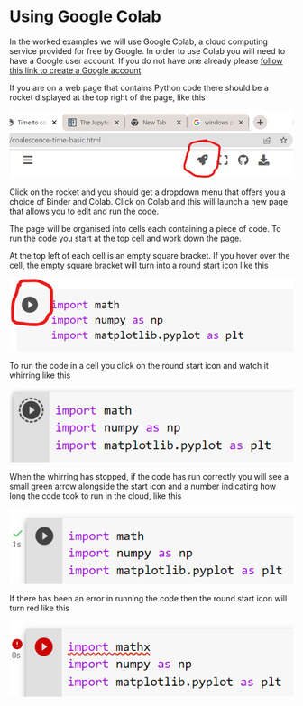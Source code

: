 # Using Google Colab

In the worked examples we will use Google Colab, a cloud computing service provided for free by Google. In order to use Colab you will need to have a Google user account. If you do not have one already please [follow this link to create a Google account](https://accounts.google.com/signup).

If you are on a web page that contains Python code there should be a rocket displayed at the top right of the page, like this

![colab](colab.png)

Click on the rocket and you should get a dropdown menu that offers you a choice of Binder and Colab.  Click on Colab and this will launch a new page that allows you to edit and run the code.

The page will be organised into cells each containing a piece of code.  To run the code you start at the top cell and work down the page. 

At the top left of each cell is an empty square bracket.  If you hover over the cell, the empty square bracket will turn into a round start icon like this

![colab2](colab2.png)

To run the code in a cell you click on the round start icon and watch it whirring like this

![colab3](colab3.png)

When the whirring has stopped, if the code has run correctly you will see a small green arrow alongside the start icon and a number indicating how long the code took to run in the cloud, like this

![colab4](colab4.png)

If there has been an error in running the code then the round start icon will turn red like this

![colab5](colab5.png)